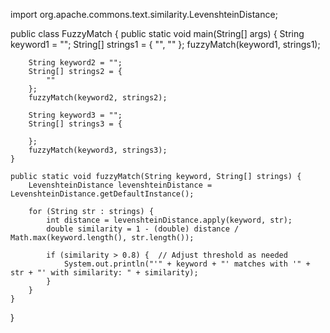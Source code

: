import org.apache.commons.text.similarity.LevenshteinDistance;

public class FuzzyMatch {
    public static void main(String[] args) {
        String keyword1 = "";
        String[] strings1 = {
            "",
            ""
        };
        fuzzyMatch(keyword1, strings1);

        String keyword2 = "";
        String[] strings2 = {
            ""
        };
        fuzzyMatch(keyword2, strings2);

        String keyword3 = "";
        String[] strings3 = {
     
        };
        fuzzyMatch(keyword3, strings3);
    }

    public static void fuzzyMatch(String keyword, String[] strings) {
        LevenshteinDistance levenshteinDistance = LevenshteinDistance.getDefaultInstance();

        for (String str : strings) {
            int distance = levenshteinDistance.apply(keyword, str);
            double similarity = 1 - (double) distance / Math.max(keyword.length(), str.length());

            if (similarity > 0.8) {  // Adjust threshold as needed
                System.out.println("'" + keyword + "' matches with '" + str + "' with similarity: " + similarity);
            }
        }
    }
}

